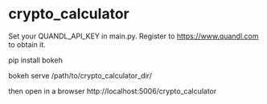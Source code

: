 # crypto_calculator

Set your QUANDL_API_KEY in main.py.
Register to https://www.quandl.com to obtain it.

pip install bokeh

bokeh serve /path/to/crypto_calculator_dir/

then open in a browser
http://localhost:5006/crypto_calculator

